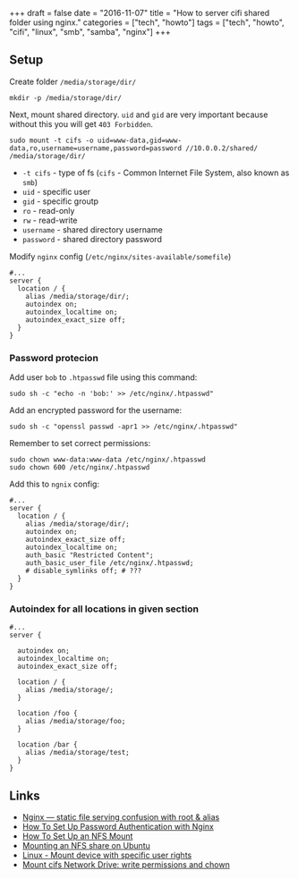 +++
draft = false
date = "2016-11-07"
title = "How to server cifi shared folder using nginx."
categories = ["tech", "howto"]
tags = ["tech", "howto", "cifi", "linux", "smb", "samba", "nginx"]
+++

## Setup

Create folder `/media/storage/dir/`

```
mkdir -p /media/storage/dir/
```

Next, mount shared directory. `uid` and `gid` are very important because without this you will get `403 Forbidden`.

```
sudo mount -t cifs -o uid=www-data,gid=www-data,ro,username=username,password=password //10.0.0.2/shared/ /media/storage/dir/
```

* `-t cifs` - type of fs (`cifs` - Common Internet File System, also known as `smb`)
* `uid` - specific user
* `gid` - specific groutp
* `ro` - read-only
* `rw` - read-write
* `username` - shared directory username
* `password` - shared directory password

Modify `nginx` config (`/etc/nginx/sites-available/somefile`)

```
#...
server {
  location / { 
    alias /media/storage/dir/;
    autoindex on;
    autoindex_localtime on;
    autoindex_exact_size off;
  }
}
```

### Password protecion

Add user `bob` to `.htpasswd` file using this command:

```
sudo sh -c "echo -n 'bob:' >> /etc/nginx/.htpasswd"
```

Add an encrypted password for the username:

```
sudo sh -c "openssl passwd -apr1 >> /etc/nginx/.htpasswd"
```

Remember to set correct permissions:

```
sudo chown www-data:www-data /etc/nginx/.htpasswd
sudo chown 600 /etc/nginx/.htpasswd
```

Add this to `ngnix` config:

```
#...
server {
  location / { 
    alias /media/storage/dir/;
    autoindex on;
    autoindex_exact_size off;
    autoindex_localtime on;
    auth_basic "Restricted Content";
    auth_basic_user_file /etc/nginx/.htpasswd;
    # disable_symlinks off; # ???
  }
}
```

### Autoindex for all locations in given section

```
#...
server {
  
  autoindex on;
  autoindex_localtime on;
  autoindex_exact_size off;

  location / { 
    alias /media/storage/;
  }

  location /foo { 
    alias /media/storage/foo;
  }

  location /bar { 
    alias /media/storage/test;
  }
}

```

## Links

* [Nginx — static file serving confusion with root & alias](http://stackoverflow.com/questions/10631933/nginx-static-file-serving-confusion-with-root-alias)
* [How To Set Up Password Authentication with Nginx](https://www.digitalocean.com/community/tutorials/how-to-set-up-password-authentication-with-nginx-on-ubuntu-14-04)
* [How To Set Up an NFS Mount](https://www.digitalocean.com/community/tutorials/how-to-set-up-an-nfs-mount-on-ubuntu-16-04)
* [Mounting an NFS share on Ubuntu](https://wiki.qnap.com/wiki/Mounting_an_NFS_share_on_Ubuntu)
* [Linux - Mount device with specific user rights](http://superuser.com/questions/320415/linux-mount-device-with-specific-user-rights)
* [Mount cifs Network Drive: write permissions and chown](http://unix.stackexchange.com/questions/68079/mount-cifs-network-drive-write-permissions-and-chown)